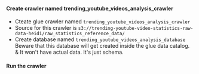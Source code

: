 #### Create crawler named trending_youtube_videos_analysis_crawler
- Cteate glue crawler named `trending_youtube_videos_analysis_crawler`</br>
- Source for this crawler is `s3://trending-youtube-video-statistics-raw-data-heidi/raw_statistics_reference_data/`</br>
- Create database named `trending_youtube_videos_analysis_database`</br>
  Beware that this database will get created inside the glue data catalog.</br>
  & It won't have actual data. It's just schema.</br>
#### Run the crawler
